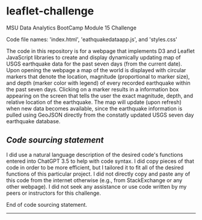 # leaflet-challenge
 MSU Data Analytics BootCamp Module 15 Challenge

Code file names: 'index.html', 'eathquakedataapp.js', and 'styles.css'

The code in this repository is for a webpage that implements D3 and Leaflet JavaScript libraries to create and display dynamically updating map of USGS earthquake data for the past seven days (from the current date). Upon opening the webpage a map of the world is displayed with circular markers that denote the location, magnitude (proportional to marker size), and depth (marker color with legend) of every recorded earthquake within the past seven days. Clicking on a marker results in a information box appearing on the screen that tells the user the exact magnitude, depth, and relative location of the earthquake. The map will update (upon refresh) when new data becomes available, since the earthquake information is pulled using GeoJSON directly from the constatly updated USGS seven day earthquake database.

*Code sourcing statement*
-----------------------

I did use a natural language description of the desired code's functions entered into ChatGPT 3.5 to help with code syntax. I did copy pieces of that code in order to be more efficient, but I tailored it to fit all of the desired functions of this particular project. I did not directly copy and paste any of this code from the internet otherwise (e.g., from StackExchange or any other webpage). I did not seek any assistance or use code written by my peers or instructors for this challenge.

End of code sourcing statement.

 ----------------------

